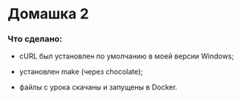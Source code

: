 # Домашка 2

### Что сделано:
* cURL был установлен по умолчанию в моей версии Windows;
* установлен make (через chocolate);

* файлы с урока скачаны и запущены в Docker.
